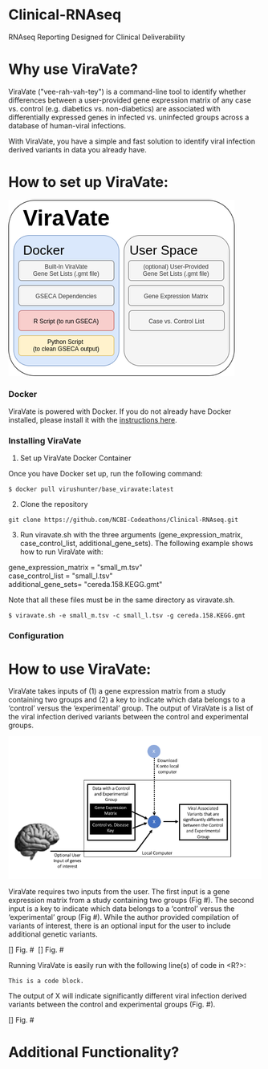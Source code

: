 # Clinical-RNAseq
RNAseq Reporting Designed for Clinical Deliverability
 
# Why use ViraVate?

ViraVate ("vee-rah-vah-tey") is a command-line tool to identify whether differences between a user-provided gene expression matrix of any case vs. control (e.g. diabetics vs. non-diabetics) are associated with differentially expressed genes in infected vs. uninfected groups across a database of human-viral infections.

With ViraVate, you have a simple and fast solution to identify viral infection derived variants in data you already have. 

# How to set up ViraVate:

![ViraVateStructure](Figures/code_structure_for_readme.png)

### Docker

ViraVate is powered with Docker. If you do not already have Docker installed, please install it with the [instructions here](https://docs.docker.com/install/).

### Installing ViraVate

1. Set up ViraVate Docker Container

Once you have Docker set up, run the following command:

```console
$ docker pull virushunter/base_viravate:latest
```

2. Clone the repository
<pre><code>git clone https://github.com/NCBI-Codeathons/Clinical-RNAseq.git
</code></pre>

3. Run viravate.sh with the three arguments (gene_expression_matrix, case_control_list, additional_gene_sets). The following example shows how to run ViraVate with: <br/>

gene_expression_matrix = "small_m.tsv" <br/>
case_control_list = "small_l.tsv" <br/>
additional_gene_sets= "cereda.158.KEGG.gmt" <br/>

Note that all these files must be in the same directory as viravate.sh.

```console
$ viravate.sh -e small_m.tsv -c small_l.tsv -g cereda.158.KEGG.gmt
```

### Configuration

# How to use ViraVate:

ViraVate takes inputs of (1) a gene expression matrix from a study containing two groups and (2) a key to indicate which data belongs to a ‘control’ versus the ‘experimental’ group.  The output of ViraVate is a list of the viral infection derived variants between the control and experimental groups.  

![UserInterfaceFlowChart](Figures/UserInterfaceFlowChart.png)

ViraVate requires two inputs from the user.  The first input is a gene expression matrix from a study containing two groups (Fig #).  The second input is a key to indicate which data belongs to a ‘control’ versus the ‘experimental’ group (Fig #).  While the author provided compilation of variants of interest, there is an optional input for the user to include additional genetic variants.

[] Fig. # <Image of an input gene expression matrix>
[] Fig. # <Image of an input group key>
 
 Running ViraVate is easily run with the following line(s) of code in <R?>:
 
<pre><code>This is a code block.
</code></pre>

The output of X will indicate significantly different viral infection derived variants between the control and experimental groups (Fig. #).

[] Fig. # <Image of output of ViraVate>

# Additional Functionality? 

